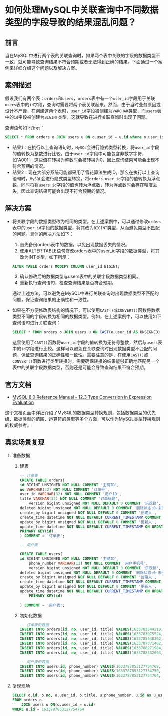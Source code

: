 # 如何处理MySQL中关联查询中不同数据类型的字段导致的结果混乱问题？

## 前言

当在MySQL中进行两个表的关联查询时，如果两个表中关联的字段的数据类型不一致，就可能导致查询结果不符合预期或者无法得到正确的结果。下面通过一个案例来详细介绍这个问题以及解决方案。

## 案例描述

假设我们有两个表：`orders`和`users`，`orders`表中有一个`user_id`字段用于关联`users`表中的`id`字段，查询时需要将两个表关联起来。然而，由于当时业务原因或设计不严谨，在创建这两个表时，`user_id`字段被创建为`VARCHAR`类型，而`users`表中的`id`字段被创建为`BIGINT`类型，这就导致在进行关联查询时出现了问题。

查询语句如下所示：

```sql
SELECT * FROM orders o JOIN users u ON o.user_id = u.id where o.user_id = '1001';
```

* 结果1：在执行以上查询语句时，`MySQL`会进行隐式类型转换，将`user_id`字段的值转换为整数进行比较。由于`user_id`字段中可能包含非数字字符，如'A001'，这些值在转换为整数时会被转换为0，因此查询结果可能会出现不符合预期的情况。
* 结果2：现在大部分系统可能都采用了雪花算法生成ID，那么在执行以上查询语句时，`MySQL`会进行隐式类型转换，将`orders.user_id`字段的值转换为浮点数，同时将将`users.id`字段的值也转为浮点数，转为浮点数时会存在精度丢失，因此查询结果可能会出现不符合预期的情况。

## 解决方案

* 将关联字段的数据类型改为相同的类型。在上述案例中，可以通过修改`orders`表中的`user_id`字段的数据类型，将其改为`BIGINT`类型，从而避免类型不匹配的问题。具体的解决方法如下：

    1. 首先备份orders表中的数据，以免出现数据丢失的情况。
    2. 使用ALTER TABLE语句修改orders表中的user_id字段的数据类型，将其改为INT类型，如下所示：
    
    ```sql
    ALTER TABLE orders MODIFY COLUMN user_id BIGINT;
    ```
    3. 确认修改后的数据类型与users表中的关联字段数据类型相同。
    4. 重新执行查询语句，检查查询结果是否符合预期。

    通过上述方法，可以避免在MySQL中进行关联查询时出现数据类型不匹配的问题，保证查询结果的正确性和一致性。
* 如果在不方便修改表结构的情况下，可以使用`CAST()`或`CONVERT()`函数将数据类型不同的字段转换为相同的数据类型。例如，在上述案例中，可以使用如下查询语句进行关联查询：

    ```sql
    SELECT * FROM orders o JOIN users u ON CAST(o.user_id AS UNSIGNED) = u.id;
    ```

    这里使用了`CAST()`函数将`user_id`字段的值转换为无符号整数，然后与`users`表中的`id`字段进行比较。这样可以避免在关联查询时出现数据类型不匹配的问题，保证查询结果的正确性和一致性。需要注意的是，在使用`CAST()`或`CONVERT()`函数进行类型转换时，需要确保转换的结果能够正确地匹配另一个表中的关联字段数据类型，否则还是可能会导致查询结果不符合预期。

## 官方文档

* [MySQL 8.0 Reference Manual - 12.3 Type Conversion in Expression Evaluation](https://dev.mysql.com/doc/refman/8.0/en/type-conversion-in-expression-evaluation.html)

这个文档页面中详细介绍了MySQL的数据类型转换规则，包括数据类型的优先级、数据类型的范围、运算符的类型等多个方面，可以作为MySQL类型转换规则的权威参考。

## 真实场景复现

1. 准备数据

    1. 建表

        ```sql
        -- 订单表
        CREATE TABLE orders(
        id BIGINT UNSIGNED NOT NULL COMMENT '主键ID',
        no VARCHAR(32) NOT NULL COMMENT '订单号',
        user_id VARCHAR(32) NOT NULL COMMENT '用户ID',
        title VARCHAR(32) NOT NULL COMMENT '订单标题',
            version bigint unsigned NOT NULL DEFAULT 0 COMMENT '乐观锁',
        deleted bigint unsigned NOT NULL DEFAULT 0 COMMENT '删除状态;0-未删除；时间戳已删除',
        create_by bigint unsigned NOT NULL DEFAULT 0 COMMENT '创建人',
        create_time datetime NOT NULL DEFAULT CURRENT_TIMESTAMP COMMENT '创建时间',
        update_by bigint unsigned NOT NULL DEFAULT 0 COMMENT '更新人',
        update_time datetime NOT NULL DEFAULT CURRENT_TIMESTAMP ON UPDATE CURRENT_TIMESTAMP COMMENT '更新时间',
        PRIMARY KEY(id)
        ) COMMENT = '订单表';

        -- 用户表

        CREATE TABLE users(
        id BIGINT UNSIGNED NOT NULL COMMENT '主键ID',
            phone_number VARCHAR(11) NOT NULL COMMENT '用户手机号',
            version bigint unsigned NOT NULL DEFAULT 0 COMMENT '乐观锁',
        deleted bigint unsigned NOT NULL DEFAULT 0 COMMENT '删除状态;0-未删除；时间戳已删除',
        create_by bigint unsigned NOT NULL DEFAULT 0 COMMENT '创建人',
        create_time datetime NOT NULL DEFAULT CURRENT_TIMESTAMP COMMENT '创建时间',
        update_by bigint unsigned NOT NULL DEFAULT 0 COMMENT '更新人',
        update_time datetime NOT NULL DEFAULT CURRENT_TIMESTAMP ON UPDATE CURRENT_TIMESTAMP COMMENT '更新时间',
            PRIMARY KEY(id)
            
        ) COMMENT = '用户表';
        ```

    2. 初始化数据

        ```sql
        -- 订单表的数据
        INSERT INTO orders(id, no, user_id, title) VALUES(1633783544210, 1633783544210638075, '1633787853127754750', 'order title 1');
        INSERT INTO orders(id, no, user_id, title) VALUES(1633783975524, 1633783975524229393, '1633787853127754764', 'order title 2');
        INSERT INTO orders(id, no, user_id, title) VALUES(1633785648362, 1633785648362895183, '1633787853127754769', 'order title 3');
        INSERT INTO orders(id, no, user_id, title) VALUES(1633787371462, 1633787371462915963, '1633787853127754769', 'order title 4');
        INSERT INTO orders(id, no, user_id, title) VALUES(1633788271984, 1633788271984393666, '1633787853127754750', 'order title 5');
        INSERT INTO orders(id, no, user_id, title) VALUES(1633788332093, 1633788332093122106, '1633787853127754764', 'order title 6');

        -- 用户表的数据
        INSERT INTO users(id, phone_number) VALUES(1633787853127754769, '19912345678');
        INSERT INTO users(id, phone_number) VALUES(1633787853127754750, '19912345675');
        INSERT INTO users(id, phone_number) VALUES(1633787853127754764, '19912345671');
        ```

2. 复现现场

    ```sql
    SELECT o.id, o.no, o.user_id, o.title, u.phone_number, u.id as u_user_id 
    FROM orders o 
        JOIN users u ON(o.user_id = u.id) 
    WHERE u.id = 1633787853127754764
    ```
    
